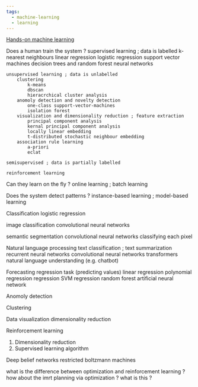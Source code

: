 ```yaml
---
tags:
  - machine-learning
  - learning
---
```


[Hands-on machine learning](https://1drv.ms/b/s!AqllzKE5rB-DhuU6Ovkb2ehy-mkPzg?e=JbKYSh)

Does a human train the system ? 
    supervised learning ; data is labelled 
        k-nearest neighbours
        linear regression
        logistic regression
        support vector machines
        decision trees and random forest
        neural networks




    unsupervised learning ; data is unlabelled
        clustering
            k-means
            dbscan
            hieracrchical cluster analysis
        anomoly detection and novelty detection
            one-class support-vector-machines
            isolation forest
        visualization and dimensionality reduction ; feature extraction
            principal component analysis
            kernal principal component analysis
            locally linear embedding
            t-distributed stochastic neighbour embedding
        association rule learning
            a-priori
            eclat

    semisupervised ; data is partially labelled 
    
    reinforcement learning

Can they learn on the fly ? 
    online learning ; batch learning 

Does the system detect patterns ? 
instance-based learning ; model-based learning

Classification
    logistic regression

image classification
    convolutional neural networks
    
semantic segmentation
    convolutional neural networks
    classifying each pixel 

Natural language processing
    text classification ; text summarization
        recurrent neural networks
        convolutional neural networks
        transformers
    natural language understanding (e.g. chatbot)

Forecasting
    regression task (predicting values)
        linear regression
        polynomial regression
        regression SVM
        regression random forest 
        artificial neural network

Anomoly detection

Clustering

Data visualization
    dimensionality reduction

Reinforcement learning


1. Dimensionality reduction 
2. Supervised learning algorithm

Deep belief networks
    restricted boltzmann machines

what is the difference between optimization and reinforcement learning ?  
    how about the imrt planning via optimization ? what is this ? 